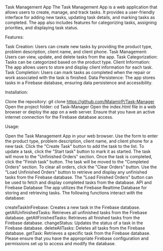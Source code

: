 Task Management App
The Task Management App is a web application that allows users to create, manage, and track tasks. It provides a user-friendly interface for adding new tasks, updating task details, and marking tasks as completed. The app also includes features for categorizing tasks, assigning priorities, and displaying task status.

Features:

Task Creation: Users can create new tasks by providing the product type, problem description, client name, and client phone.
Task Management: Users can view, update, and delete tasks from the app.
Task Categorization: Tasks can be categorized based on the product type.
Client Information: The app allows users to store and display client information for each task.
Task Completion: Users can mark tasks as completed when the repair or work associated with the task is finished.
Data Persistence: The app stores tasks in a Firebase database, ensuring data persistence and accessibility.

Installation:

Clone the repository: git clone https://github.com/MalamirP/Task-Manager
Open the project folder: cd Task-Manager
Open the index.html file in a web browser or deploy the app on a web server.
Ensure that you have an active internet connection for the Firebase database access.

Usage:

Open the Task Management App in your web browser.
Use the form to enter the product type, problem description, client name, and client phone for a new task.
Click the "Create Task" button to add the task to the list.
To update a task, click the "Start task" button to mark it as started. The task will move to the "Unfinished Orders" section.
Once the task is completed, click the "Finish task" button. The task will be moved to the "Completed Orders" section.
To clear all orders, click the "Clear Orders" button.
Use the "Load Unfinished Orders" button to retrieve and display any unfinished tasks from the Firebase database.
The "Load Finished Orders" button can be used to fetch and display completed tasks from the database.
API and Firebase Database
The app utilizes the Firebase Realtime Database for storing and retrieving tasks. The following functions interact with the database:

createTaskInFirebase: Creates a new task in the Firebase database.
getAllUnfinishedTasks: Retrieves all unfinished tasks from the Firebase database.
getAllFinishedTasks: Retrieves all finished tasks from the Firebase database.
changeStatus: Updates the status of a task in the Firebase database.
deleteAllTasks: Deletes all tasks from the Firebase database.
getTask: Retrieves a specific task from the Firebase database.
Please ensure that you have the appropriate Firebase configuration and permissions set up to access and modify the database.
